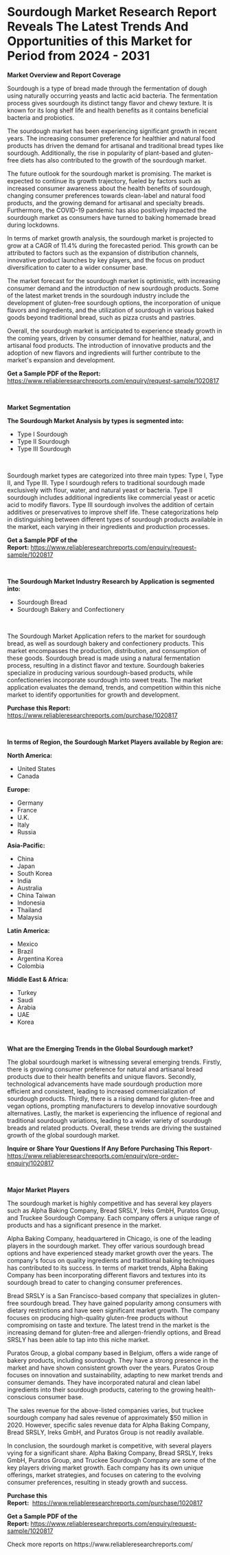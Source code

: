 <p><h1>Sourdough Market Research Report Reveals The Latest Trends And Opportunities of this Market for Period from 2024 - 2031</h1></p><p><strong>Market Overview and Report Coverage</strong></p>
<p><p>Sourdough is a type of bread made through the fermentation of dough using naturally occurring yeasts and lactic acid bacteria. The fermentation process gives sourdough its distinct tangy flavor and chewy texture. It is known for its long shelf life and health benefits as it contains beneficial bacteria and probiotics.</p><p>The sourdough market has been experiencing significant growth in recent years. The increasing consumer preference for healthier and natural food products has driven the demand for artisanal and traditional bread types like sourdough. Additionally, the rise in popularity of plant-based and gluten-free diets has also contributed to the growth of the sourdough market.</p><p>The future outlook for the sourdough market is promising. The market is expected to continue its growth trajectory, fueled by factors such as increased consumer awareness about the health benefits of sourdough, changing consumer preferences towards clean-label and natural food products, and the growing demand for artisanal and specialty breads. Furthermore, the COVID-19 pandemic has also positively impacted the sourdough market as consumers have turned to baking homemade bread during lockdowns.</p><p>In terms of market growth analysis, the sourdough market is projected to grow at a CAGR of 11.4% during the forecasted period. This growth can be attributed to factors such as the expansion of distribution channels, innovative product launches by key players, and the focus on product diversification to cater to a wider consumer base. </p><p>The market forecast for the sourdough market is optimistic, with increasing consumer demand and the introduction of new sourdough products. Some of the latest market trends in the sourdough industry include the development of gluten-free sourdough options, the incorporation of unique flavors and ingredients, and the utilization of sourdough in various baked goods beyond traditional bread, such as pizza crusts and pastries.</p><p>Overall, the sourdough market is anticipated to experience steady growth in the coming years, driven by consumer demand for healthier, natural, and artisanal food products. The introduction of innovative products and the adoption of new flavors and ingredients will further contribute to the market's expansion and development.</p></p>
<p><strong>Get a Sample PDF of the Report:</strong> <a href="https://www.reliableresearchreports.com/enquiry/request-sample/1020817">https://www.reliableresearchreports.com/enquiry/request-sample/1020817</a></p>
<p>&nbsp;</p>
<p><strong>Market Segmentation</strong></p>
<p><strong>The Sourdough Market Analysis by types is segmented into:</strong></p>
<p><ul><li>Type I Sourdough</li><li>Type II Sourdough</li><li>Type III Sourdough</li></ul></p>
<p>&nbsp;</p>
<p><p>Sourdough market types are categorized into three main types: Type I, Type II, and Type III. Type I sourdough refers to traditional sourdough made exclusively with flour, water, and natural yeast or bacteria. Type II sourdough includes additional ingredients like commercial yeast or acetic acid to modify flavors. Type III sourdough involves the addition of certain additives or preservatives to improve shelf life. These categorizations help in distinguishing between different types of sourdough products available in the market, each varying in their ingredients and production processes.</p></p>
<p><strong>Get a Sample PDF of the Report:</strong>&nbsp;<a href="https://www.reliableresearchreports.com/enquiry/request-sample/1020817">https://www.reliableresearchreports.com/enquiry/request-sample/1020817</a></p>
<p>&nbsp;</p>
<p><strong>The Sourdough Market Industry Research by Application is segmented into:</strong></p>
<p><ul><li>Sourdough Bread</li><li>Sourdough Bakery and Confectionery</li></ul></p>
<p>&nbsp;</p>
<p><p>The Sourdough Market Application refers to the market for sourdough bread, as well as sourdough bakery and confectionery products. This market encompasses the production, distribution, and consumption of these goods. Sourdough bread is made using a natural fermentation process, resulting in a distinct flavor and texture. Sourdough bakeries specialize in producing various sourdough-based products, while confectioneries incorporate sourdough into sweet treats. The market application evaluates the demand, trends, and competition within this niche market to identify opportunities for growth and development.</p></p>
<p><strong>Purchase this Report:</strong>&nbsp; <a href="https://www.reliableresearchreports.com/purchase/1020817">https://www.reliableresearchreports.com/purchase/1020817</a></p>
<p>&nbsp;</p>
<p><strong>In terms of Region, the Sourdough Market Players available by Region are:</strong></p>
<p>
    <p> <strong> North America: </strong>
        <ul>
            <li>United States</li>
            <li>Canada</li>
        </ul>
        </p> 
    <p> <strong> Europe: </strong>
        <ul>
            <li>Germany</li>
            <li>France</li>
            <li>U.K.</li>
            <li>Italy</li>
            <li>Russia</li>
        </ul>
        </p> 
    <p> <strong> Asia-Pacific: </strong>
        <ul>
            <li>China</li>
            <li>Japan</li>
            <li>South Korea</li>
            <li>India</li>
            <li>Australia</li>
            <li>China Taiwan</li>
            <li>Indonesia</li>
            <li>Thailand</li>
            <li>Malaysia</li>
        </ul>
        </p> 
    <p> <strong> Latin America: </strong>
        <ul>
            <li>Mexico</li>
            <li>Brazil</li>
            <li>Argentina Korea</li>
            <li>Colombia</li>
        </ul>
        </p> 
    <p> <strong> Middle East & Africa: </strong>
        <ul>
            <li>Turkey</li>
            <li>Saudi</li>
            <li>Arabia</li>
            <li>UAE</li>
            <li>Korea</li>
        </ul>
    </p>
    </p>
<p>&nbsp;</p>
<p><strong>What are the Emerging Trends in the Global Sourdough market?</strong></p>
<p><p>The global sourdough market is witnessing several emerging trends. Firstly, there is growing consumer preference for natural and artisanal bread products due to their health benefits and unique flavors. Secondly, technological advancements have made sourdough production more efficient and consistent, leading to increased commercialization of sourdough products. Thirdly, there is a rising demand for gluten-free and vegan options, prompting manufacturers to develop innovative sourdough alternatives. Lastly, the market is experiencing the influence of regional and traditional sourdough variations, leading to a wider variety of sourdough breads and related products. Overall, these trends are driving the sustained growth of the global sourdough market.</p></p>
<p><strong>Inquire or Share Your Questions If Any Before Purchasing This Report</strong>- <a href="https://www.reliableresearchreports.com/enquiry/pre-order-enquiry/1020817">https://www.reliableresearchreports.com/enquiry/pre-order-enquiry/1020817</a></p>
<p>&nbsp;</p>
<p><strong>Major Market Players</strong></p>
<p><p>The sourdough market is highly competitive and has several key players such as Alpha Baking Company, Bread SRSLY, Ireks GmbH, Puratos Group, and Truckee Sourdough Company. Each company offers a unique range of products and has a significant presence in the market.</p><p>Alpha Baking Company, headquartered in Chicago, is one of the leading players in the sourdough market. They offer various sourdough bread options and have experienced steady market growth over the years. The company's focus on quality ingredients and traditional baking techniques has contributed to its success. In terms of market trends, Alpha Baking Company has been incorporating different flavors and textures into its sourdough bread to cater to changing consumer preferences.</p><p>Bread SRSLY is a San Francisco-based company that specializes in gluten-free sourdough bread. They have gained popularity among consumers with dietary restrictions and have seen significant market growth. The company focuses on producing high-quality gluten-free products without compromising on taste and texture. The latest trend in the market is the increasing demand for gluten-free and allergen-friendly options, and Bread SRSLY has been able to tap into this niche market.</p><p>Puratos Group, a global company based in Belgium, offers a wide range of bakery products, including sourdough. They have a strong presence in the market and have shown consistent growth over the years. Puratos Group focuses on innovation and sustainability, adapting to new market trends and consumer demands. They have incorporated natural and clean label ingredients into their sourdough products, catering to the growing health-conscious consumer base.</p><p>The sales revenue for the above-listed companies varies, but truckee sourdough company had sales revenue of approximately $50 million in 2020. However, specific sales revenue data for Alpha Baking Company, Bread SRSLY, Ireks GmbH, and Puratos Group is not readily available.</p><p>In conclusion, the sourdough market is competitive, with several players vying for a significant share. Alpha Baking Company, Bread SRSLY, Ireks GmbH, Puratos Group, and Truckee Sourdough Company are some of the key players driving market growth. Each company has its own unique offerings, market strategies, and focuses on catering to the evolving consumer preferences, resulting in steady growth and success.</p></p>
<p><strong>Purchase this Report:</strong>&nbsp;&nbsp;<a href="https://www.reliableresearchreports.com/purchase/1020817">https://www.reliableresearchreports.com/purchase/1020817</a></p>
<p></p>
<p><strong>Get a Sample PDF of the Report:</strong>&nbsp;<a href="https://www.reliableresearchreports.com/enquiry/request-sample/1020817">https://www.reliableresearchreports.com/enquiry/request-sample/1020817</a></p>
<p>Check more reports on https://www.reliableresearchreports.com/</p>